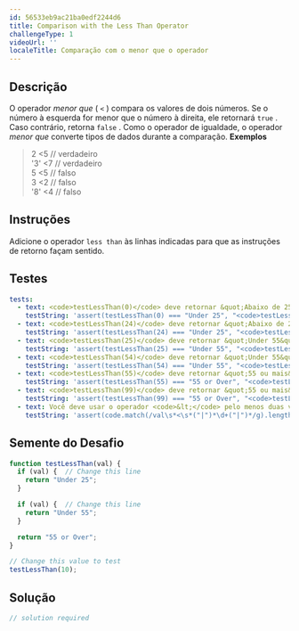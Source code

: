 ```yaml
---
id: 56533eb9ac21ba0edf2244d6
title: Comparison with the Less Than Operator
challengeType: 1
videoUrl: ''
localeTitle: Comparação com o menor que o operador
---
```


## Descrição
<section id="description"> O operador <dfn>menor que</dfn> ( <code>&lt;</code> ) compara os valores de dois números. Se o número à esquerda for menor que o número à direita, ele retornará <code>true</code> . Caso contrário, retorna <code>false</code> . Como o operador de igualdade, o operador <dfn>menor que</dfn> converte tipos de dados durante a comparação. <strong>Exemplos</strong> <blockquote> 2 &lt;5 // verdadeiro <br> &#39;3&#39; &lt;7 // verdadeiro <br> 5 &lt;5 // falso <br> 3 &lt;2 // falso <br> &#39;8&#39; &lt;4 // falso </blockquote></section>

## Instruções
<section id="instructions"> Adicione o operador <code>less than</code> às linhas indicadas para que as instruções de retorno façam sentido. </section>

## Testes
<section id='tests'>

```yml
tests:
  - text: <code>testLessThan(0)</code> deve retornar &quot;Abaixo de 25&quot;
    testString: 'assert(testLessThan(0) === "Under 25", "<code>testLessThan(0)</code> should return "Under 25"");'
  - text: <code>testLessThan(24)</code> deve retornar &quot;Abaixo de 25&quot;
    testString: 'assert(testLessThan(24) === "Under 25", "<code>testLessThan(24)</code> should return "Under 25"");'
  - text: <code>testLessThan(25)</code> deve retornar &quot;Under 55&quot;
    testString: 'assert(testLessThan(25) === "Under 55", "<code>testLessThan(25)</code> should return "Under 55"");'
  - text: <code>testLessThan(54)</code> deve retornar &quot;Under 55&quot;
    testString: 'assert(testLessThan(54) === "Under 55", "<code>testLessThan(54)</code> should return "Under 55"");'
  - text: <code>testLessThan(55)</code> deve retornar &quot;55 ou mais&quot;
    testString: 'assert(testLessThan(55) === "55 or Over", "<code>testLessThan(55)</code> should return "55 or Over"");'
  - text: <code>testLessThan(99)</code> deve retornar &quot;55 ou mais&quot;
    testString: 'assert(testLessThan(99) === "55 or Over", "<code>testLessThan(99)</code> should return "55 or Over"");'
  - text: Você deve usar o operador <code>&lt;</code> pelo menos duas vezes
    testString: 'assert(code.match(/val\s*<\s*("|")*\d+("|")*/g).length > 1, "You should use the <code>&lt;</code> operator at least twice");'

```

</section>

## Semente do Desafio
<section id='challengeSeed'>

<div id='js-seed'>

```js
function testLessThan(val) {
  if (val) {  // Change this line
    return "Under 25";
  }

  if (val) {  // Change this line
    return "Under 55";
  }

  return "55 or Over";
}

// Change this value to test
testLessThan(10);

```

</div>



</section>

## Solução
<section id='solution'>

```js
// solution required
```
</section>
